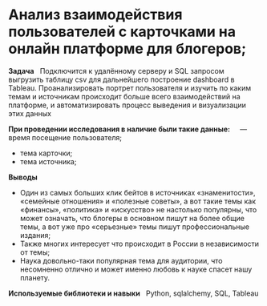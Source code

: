 # Анализ взаимодействия пользователей с карточками на онлайн платформе для блогеров; 

**Задача**  
Подключится к удалённому серверу и SQL запросом выгрузить таблицу csv для дальнейшего построение dashboard в Tableau.
Проанализировать портрет пользователя и изучить по каким темам и источникам происходит больше всего взаимодействий на платформе, и автоматизировать процесс выведения и визуализации этих данных

**При проведении исследования в наличие были такие данные:**  
 
— время посещение пользователя;
- тема карточки;
- тема источника;

**Выводы**
- Один из самых больших клик бейтов в источниках «знаменитости», «семейные отношения» и «полезные советы», а вот такие темы как «финансы», «политика» и «искусство» не настолько популярны, что может означать, что блогеры в основном пишут на более общие темы, а вот уже про «серьезные» темы пишут профессиональные издания;
- Также многих интересует что происходит в России в независимости от темы;
- Наука довольно-таки популярная тема для аудитории, что несомненно отлично и может именно любовь к науке спасет нашу планету.

**Используемые библиотеки и навыки**  
Python, sqlalchemy, SQL, Tableau
